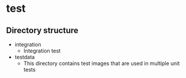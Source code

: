 # test

## Directory structure
- integration
  - Integration test
- testdata
  - This directory contains test images that are used in multiple unit tests
